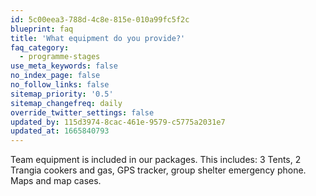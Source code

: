 ```yaml
---
id: 5c00eea3-788d-4c8e-815e-010a99fc5f2c
blueprint: faq
title: 'What equipment do you provide?'
faq_category:
  - programme-stages
use_meta_keywords: false
no_index_page: false
no_follow_links: false
sitemap_priority: '0.5'
sitemap_changefreq: daily
override_twitter_settings: false
updated_by: 115d3974-8cac-461e-9579-c5775a2031e7
updated_at: 1665840793
---
```

Team equipment is included in our packages. This includes: 3 Tents, 2 Trangia cookers and gas, GPS tracker, group shelter emergency phone. Maps and map cases.